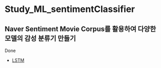 # Study_ML_sentimentClassifier
Naver Sentiment Movie Corpus를 활용하여 다양한 모델의 감성 분류기 만들기
---

Done
- [LSTM]() 
